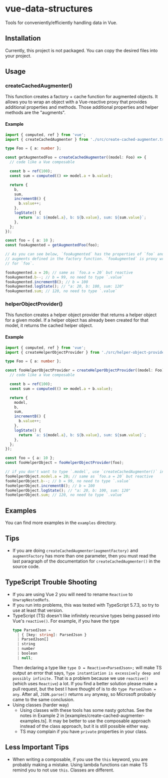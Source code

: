 # vue-data-structures

Tools for conveniently/efficiently handling data in Vue.

## Installation

Currently, this project is not packaged. You can copy the desired files into your project.

## Usage

### createCachedAugmenter()

This function creates a factory + cache function for augmented objects. It allows you to wrap an object with a Vue-reactive proxy that provides additional properties and methods. Those additional properties and helper methods are the "augments".

#### Example

```typescript
import { computed, ref } from 'vue';
import { createCachedAugmenter } from './src/create-cached-augmenter.ts';

type Foo = { a: number };

const getAugmentedFoo = createCachedAugmenter((model: Foo) => {
  // code like a Vue composable

  const b = ref(100);
  const sum = computed(() => model.a + b.value);

  return {
    b,
    sum,
    incrementB() {
      b.value++;
    },
    logState() {
      return `a: ${model.a}, b: ${b.value}, sum: ${sum.value}`;
    },
  };
});

const foo = { a: 10 };
const fooAugmented = getAugmentedFoo(foo);

// As you can see below, `fooAugmented` has the properties of `foo` and the
// augments defined in the factory function. `fooAugmented` is proxy wrapper
// for `foo`.

fooAugmented.a = 20; // same as `foo.a = 20` but reactive
fooAugmented.b--; // b = 99, no need to type `.value`
fooAugmented.incrementB(); // b = 100
fooAugmented.logState(); // "a: 20, b: 100, sum: 120"
fooAugmented.sum; // 120, no need to type `.value`
```

### helperObjectProvider()

This function creates a helper object provider that returns a helper object for a given model. If a helper object has already been created for that model, it returns the cached helper object.

#### Example

```typescript
import { computed, ref } from 'vue';
import { createHelperObjectProvider } from './src/helper-object-provider.ts';

type Foo = { a: number };

const fooHelperObjectProvider = createHelperObjectProvider((model: Foo) => {
  // code like a Vue composable

  const b = ref(100);
  const sum = computed(() => model.a + b.value);

  return {
    model,
    b,
    sum,
    incrementB() {
      b.value++;
    },
    logState() {
      return `a: ${model.a}, b: ${b.value}, sum: ${sum.value}`;
    },
  };
});

const foo = { a: 10 };
const fooHelperObject = fooHelperObjectProvider(foo);

// if you don't want to type `.model`, use `createCachedAugmenter()` instead of `createHelperObjectProvider()`
fooHelperObject.model.a = 20; // same as `foo.a = 20` but reactive
fooHelperObject.b--; // b = 99, no need to type `.value`
fooHelperObject.incrementB(); // b = 100
fooHelperObject.logState(); // "a: 20, b: 100, sum: 120"
fooHelperObject.sum; // 120, no need to type `.value`
```

## Examples

You can find more examples in the `examples` directory.

## Tips

- If you are doing `createCachedAugmenter(augmentFactory)` and `augmentFactory` has more than one parameter, then you must read the last paragraph of the documentation for `createCachedAugmenter()` in the source code.

## TypeScript Trouble Shooting

- If you are using Vue 2 you will need to rename `Reactive` to `UnwrapNestedRefs`.
- If you run into problems, this was tested with TypeScript 5.7.3, so try to use at least that version.
- TypeScript (TS) doesn't like infinitely recursive types being passed into Vue's `reactive()`. For example, if you have the type
  ```typescript
  type ParsedJson =
    | { [key: string]: ParsedJson }
    | ParsedJson[]
    | string
    | number
    | boolean
    | null;
  ```
  Then declaring a type like `type D = Reactive<ParsedJson>;` will make TS output an error that says, `Type instantiation is excessively deep and possibly infinite.` That is a problem because we use `reactive()` (which uses `Reactive`) a lot. If you find a better solution please make a pull request, but the best I have thought of is to do `type ParsedJson = any`. After all, `JSON.parse()` returns `any` anyway, so Microsoft probably came to the same conclusion.
- Using classes (harder way)
  - Using classes with these tools has some nasty gotchas. See the notes in Example 2 in [examples/create-cached-augmenter-examples.ts]. It may be better to use the composable approach instead of the class approach, but it is still possible either way.
  - TS may complain if you have `private` properties in your class.

## Less Important Tips

- When writing a composable, if you use the `this` keyword, you are probably making a mistake. Using lambda functions can make TS remind you to not use `this`. Classes are different.

